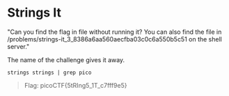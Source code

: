 # Strings It

"Can you find the flag in file without running it? You can also find the file in /problems/strings-it_3_8386a6aa560aecfba03c0c6a550b5c51 on the shell server."

The name of the challenge gives it away.

`strings strings | grep pico`

> Flag: picoCTF{5tRIng5_1T_c7fff9e5}

